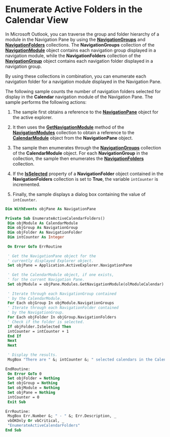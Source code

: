 
# Enumerate Active Folders in the Calendar View

In Microsoft Outlook, you can traverse the group and folder hierarchy of a module in the Navigation Pane by using the  **[NavigationGroups](07206203-36a9-7467-3a89-24fa2a7c2b1f.md)** and **[NavigationFolders](ecff93b8-0c3f-5f31-5b61-c46d2622d2af.md)** collections. The **NavigationGroups** collection of the **[NavigationModule](76565eaf-1e64-f5d4-b90f-ba156863802c.md)** object contains each navigation group displayed in a navigation module, while the **NavigationFolders** collection of the **[NavigationGroup](a96eb2b1-af1f-71b2-6a0b-dcb5078beb1f.md)** object contains each navigation folder displayed in a navigation group.

By using these collections in combination, you can enumerate each navigation folder for a navigation module displayed in the Navigation Pane. 

The following sample counts the number of navigation folders selected for display in the  **Calendar** navigation module of the Navigation Pane. The sample performs the following actions:


1. The sample first obtains a reference to the  **[NavigationPane](b6538c72-6115-99fc-c926-e0532a747823.md)** object for the active explorer.
    
2. It then uses the  **[GetNavigationModule](7c1a1313-94a4-fa68-7e70-66d85496fec0.md)** method of the **[NavigationModules](4b0743d3-0a21-488c-27b2-31ae07129a61.md)** collection to obtain a reference to the **[CalendarModule](9203024d-9cef-75e0-600f-f3899e24761a.md)** object from the **NavigationPane** object.
    
3. The sample then enumerates through the  **[NavigationGroups](2f19eceb-24e6-a55c-7013-c840bd0c9fbb.md)** collection of the **CalendarModule** object. For each **NavigationGroup** in the collection, the sample then enumerates the **[NavigationFolders](06e58adc-99d7-dd84-4d23-7f845850ff98.md)** collection.
    
4. If the  **[IsSelected](a8fb9430-0477-2417-0dba-e30e9f8ebe8d.md)** property of a **NavigationFolder** object contained in the **NavigationFolders** collection is set to **True**, the variable  `intCounter` is incremented.
    
5. Finally, the sample displays a dialog box containing the value of  `intCounter`.
    



```vb
Dim WithEvents objPane As NavigationPane 
 
Private Sub EnumerateActiveCalendarFolders() 
 Dim objModule As CalendarModule 
 Dim objGroup As NavigationGroup 
 Dim objFolder As NavigationFolder 
 Dim intCounter As Integer 
 
 On Error GoTo ErrRoutine 
 
 ' Get the NavigationPane object for the 
 ' currently displayed Explorer object. 
 Set objPane = Application.ActiveExplorer.NavigationPane 
 
 ' Get the CalendarModule object, if one exists, 
 ' for the current Navigation Pane. 
 Set objModule = objPane.Modules.GetNavigationModule(olModuleCalendar) 
 
 ' Iterate through each NavigationGroup contained 
 ' by the CalendarModule. 
 For Each objGroup In objModule.NavigationGroups 
 ' Iterate through each NavigationFolder contained 
 ' by the NavigationGroup. 
 For Each objFolder In objGroup.NavigationFolders 
 ' Check if the folder is selected. 
 If objFolder.IsSelected Then 
 intCounter = intCounter + 1 
 End If 
 Next 
 Next 
 
 ' Display the results. 
 MsgBox "There are " &; intCounter &; " selected calendars in the Calendar module." 
 
EndRoutine: 
 On Error GoTo 0 
 Set objFolder = Nothing 
 Set objGroup = Nothing 
 Set objModule = Nothing 
 Set objPane = Nothing 
 intCounter = 0 
 Exit Sub 
 
ErrRoutine: 
 MsgBox Err.Number &; " - " &; Err.Description, _ 
 vbOKOnly Or vbCritical, _ 
 "EnumerateActiveCalendarFolders" 
End Sub
```


